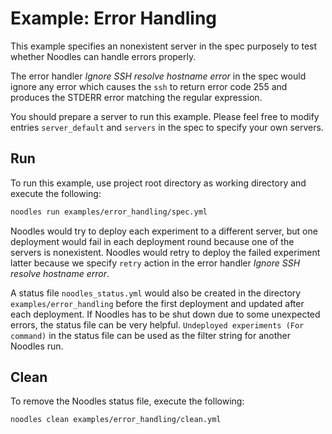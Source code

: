 # Example: Error Handling

This example specifies an nonexistent server in the spec purposely to test whether Noodles can handle errors properly.

The error handler *Ignore SSH resolve hostname error* in the spec would ignore any error which causes the `ssh` to return error code 255 and produces the STDERR error matching the regular expression.

You should prepare a server to run this example. Please feel free to modify entries `server_default` and `servers` in the spec to specify your own servers.

## Run

To run this example, use project root directory as working directory and execute the following:

```bash
noodles run examples/error_handling/spec.yml
```

Noodles would try to deploy each experiment to a different server, but one deployment would fail in each deployment round because one of the servers is nonexistent. Noodles would retry to deploy the failed experiment latter because we specify `retry` action in the error handler *Ignore SSH resolve hostname error*.

A status file `noodles_status.yml` would also be created in the directory `examples/error_handling` before the first deployment and updated after each deployment. If Noodles has to be shut down due to some unexpected errors, the status file can be very helpful. `Undeployed experiments (For command)` in the status file can be used as the filter string for another Noodles run.

## Clean

To remove the Noodles status file, execute the following:

```bash
noodles clean examples/error_handling/clean.yml
```

